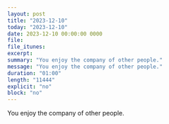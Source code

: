 ```yaml
---
layout: post
title: "2023-12-10"
today: "2023-12-10"
date: 2023-12-10 00:00:00 0000
file:
file_itunes:
excerpt:
summary: "You enjoy the company of other people."
message: "You enjoy the company of other people."
duration: "01:00"
length: "11444"
explicit: "no"
block: "no"
---
```

You enjoy the company of other people.

